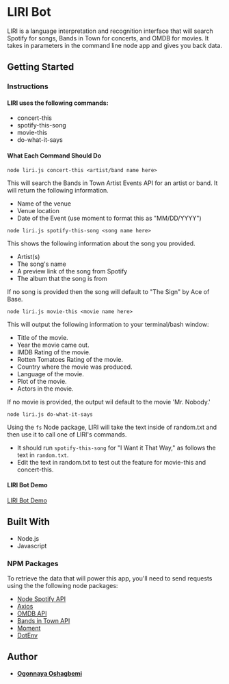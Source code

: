 # LIRI Bot

LIRI is a language interpretation and recognition interface that will search Spotify for songs, Bands in Town for concerts, and OMDB for movies. It takes in parameters in the command line node app and gives you back data.

## Getting Started

### Instructions

#### LIRI uses the following commands:

- concert-this
- spotify-this-song
- movie-this
- do-what-it-says

#### What Each Command Should Do

```
node liri.js concert-this <artist/band name here>
```

This will search the Bands in Town Artist Events API for an artist or band. It will return the following information.

- Name of the venue
- Venue location
- Date of the Event (use moment to format this as "MM/DD/YYYY")

```
node liri.js spotify-this-song <song name here>
```

This shows the following information about the song you provided.

- Artist(s)
- The song's name
- A preview link of the song from Spotify
- The album that the song is from

If no song is provided then the song will default to "The Sign" by Ace of Base.

```
node liri.js movie-this <movie name here>
```

This will output the following information to your terminal/bash window:

- Title of the movie.
- Year the movie came out.
- IMDB Rating of the movie.
- Rotten Tomatoes Rating of the movie.
- Country where the movie was produced.
- Language of the movie.
- Plot of the movie.
- Actors in the movie.

If no movie is provided, the output wil default to the movie 'Mr. Nobody.'

```
node liri.js do-what-it-says
```

Using the `fs` Node package, LIRI will take the text inside of random.txt and then use it to call one of LIRI's commands.

- It should run `spotify-this-song` for "I Want it That Way," as follows the text in `random.txt`.
- Edit the text in random.txt to test out the feature for movie-this and concert-this.

#### LIRI Bot Demo

[LIRI Bot Demo](https://github.com/Ogonnaya/liri-node-app/blob/master/liri-bot-demo.mov?raw=true)

## Built With

- Node.js
- Javascript

### NPM Packages

To retrieve the data that will power this app, you'll need to send requests using the the following node packages:

- [Node Spotify API](https://www.npmjs.com/package/node-spotify-api)
- [Axios](https://www.npmjs.com/package/axios)
- [OMDB API](http://www.omdbapi.com)
- [Bands in Town API](http://www.artists.bandsintown.com/bandsintown-api)
- [Moment](https://www.npmjs.com/package/moment)
- [DotEnv](https://www.npmjs.com/package/dotenv)

## Author

- **[Ogonnaya Oshagbemi](https://github.com/PurpleBooth)**
